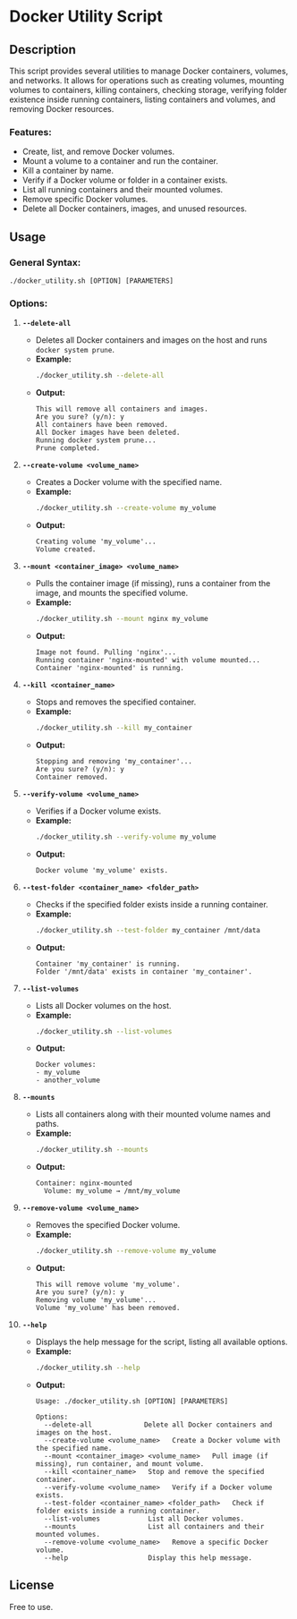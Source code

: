 
# Docker Utility Script

## Description
This script provides several utilities to manage Docker containers, volumes, and networks. It allows for operations such as creating volumes, mounting volumes to containers, killing containers, checking storage, verifying folder existence inside running containers, listing containers and volumes, and removing Docker resources.

### Features:
- Create, list, and remove Docker volumes.
- Mount a volume to a container and run the container.
- Kill a container by name.
- Verify if a Docker volume or folder in a container exists.
- List all running containers and their mounted volumes.
- Remove specific Docker volumes.
- Delete all Docker containers, images, and unused resources.

## Usage

### General Syntax:
```
./docker_utility.sh [OPTION] [PARAMETERS]
```

### Options:
1. **`--delete-all`**
   - Deletes all Docker containers and images on the host and runs `docker system prune`.
   - **Example:**
     ```bash
     ./docker_utility.sh --delete-all
     ```
   - **Output:**
     ```
     This will remove all containers and images.
     Are you sure? (y/n): y
     All containers have been removed.
     All Docker images have been deleted.
     Running docker system prune...
     Prune completed.
     ```

2. **`--create-volume <volume_name>`**
   - Creates a Docker volume with the specified name.
   - **Example:**
     ```bash
     ./docker_utility.sh --create-volume my_volume
     ```
   - **Output:**
     ```
     Creating volume 'my_volume'...
     Volume created.
     ```

3. **`--mount <container_image> <volume_name>`**
   - Pulls the container image (if missing), runs a container from the image, and mounts the specified volume.
   - **Example:**
     ```bash
     ./docker_utility.sh --mount nginx my_volume
     ```
   - **Output:**
     ```
     Image not found. Pulling 'nginx'...
     Running container 'nginx-mounted' with volume mounted...
     Container 'nginx-mounted' is running.
     ```

4. **`--kill <container_name>`**
   - Stops and removes the specified container.
   - **Example:**
     ```bash
     ./docker_utility.sh --kill my_container
     ```
   - **Output:**
     ```
     Stopping and removing 'my_container'...
     Are you sure? (y/n): y
     Container removed.
     ```

5. **`--verify-volume <volume_name>`**
   - Verifies if a Docker volume exists.
   - **Example:**
     ```bash
     ./docker_utility.sh --verify-volume my_volume
     ```
   - **Output:**
     ```
     Docker volume 'my_volume' exists.
     ```

6. **`--test-folder <container_name> <folder_path>`**
   - Checks if the specified folder exists inside a running container.
   - **Example:**
     ```bash
     ./docker_utility.sh --test-folder my_container /mnt/data
     ```
   - **Output:**
     ```
     Container 'my_container' is running.
     Folder '/mnt/data' exists in container 'my_container'.
     ```

7. **`--list-volumes`**
   - Lists all Docker volumes on the host.
   - **Example:**
     ```bash
     ./docker_utility.sh --list-volumes
     ```
   - **Output:**
     ```
     Docker volumes:
     - my_volume
     - another_volume
     ```

8. **`--mounts`**
   - Lists all containers along with their mounted volume names and paths.
   - **Example:**
     ```bash
     ./docker_utility.sh --mounts
     ```
   - **Output:**
     ```
     Container: nginx-mounted
       Volume: my_volume → /mnt/my_volume
     ```

9. **`--remove-volume <volume_name>`**
   - Removes the specified Docker volume.
   - **Example:**
     ```bash
     ./docker_utility.sh --remove-volume my_volume
     ```
   - **Output:**
     ```
     This will remove volume 'my_volume'.
     Are you sure? (y/n): y
     Removing volume 'my_volume'...
     Volume 'my_volume' has been removed.
     ```

10. **`--help`**
    - Displays the help message for the script, listing all available options.
    - **Example:**
      ```bash
      ./docker_utility.sh --help
      ```
    - **Output:**
      ```
      Usage: ./docker_utility.sh [OPTION] [PARAMETERS]

      Options:
        --delete-all             Delete all Docker containers and images on the host.
        --create-volume <volume_name>   Create a Docker volume with the specified name.
        --mount <container_image> <volume_name>   Pull image (if missing), run container, and mount volume.
        --kill <container_name>   Stop and remove the specified container.
        --verify-volume <volume_name>   Verify if a Docker volume exists.
        --test-folder <container_name> <folder_path>   Check if folder exists inside a running container.
        --list-volumes            List all Docker volumes.
        --mounts                  List all containers and their mounted volumes.
        --remove-volume <volume_name>   Remove a specific Docker volume.
        --help                    Display this help message.
      ```

## License
Free to use.

